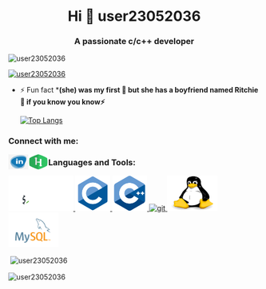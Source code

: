 <h1 align="center">Hi 👋 user23052036</h1>
<h3 align="center">A passionate c/c++ developer</h3>

<p align="left"> <img src="https://komarev.com/ghpvc/?username=user23052036&label=Profile%20views&color=0e75b6&style=flat" alt="user23052036" /> </p>

<p align="left"> <a href="https://github.com/ryo-ma/github-profile-trophy"><img src="https://github-profile-trophy.vercel.app/?username=user23052036" alt="user23052036" /></a> </p>

- ⚡ Fun fact ***(she) was my first 💞️ but she has a boyfriend named Ritchie👀 if you know you know⚡**

  [![Top Langs](https://github-readme-stats.vercel.app/api/top-langs/?username=user23052036&langs_count=7)](https://github.com/anuraghazra/github-readme-stats)

<h3 align="left">Connect with me:</h3>
<p align="left">
<a href="https://linkedin.com/in/https://www.linkedin.com/in/nomad2036" target="blank"><img align="left" src="/images/linkedin.jpg" alt="https://www.linkedin.com/in/nomad2036" height="30" width="40" /></a>

<a href="https://hackerrank.com/in/https://www.hackerrank.com/profile/user23052036" target="blank"><img align="left" src="/images/hackerrank.webp" alt="www.hackerrank.com/profile/user23052036" height="30" width="40" /></a>
</p>

<h3 align="left">Languages and Tools:</h3>
<p align="left"> <a href="https://www.gnu.org/software/bash/" target="_blank" rel="noreferrer"> <img src="/images/bash.png" alt="bash" width="130" height="70"/> </a> <a href="https://www.cprogramming.com/" target="_blank" rel="noreferrer"> <img src="https://raw.githubusercontent.com/devicons/devicon/master/icons/c/c-original.svg" alt="c" width="70" height="70"/> </a> <a href="https://www.w3schools.com/cpp/" target="_blank" rel="noreferrer"> <img src="https://raw.githubusercontent.com/devicons/devicon/master/icons/cplusplus/cplusplus-original.svg" alt="cplusplus" width="70" height="70"/> </a> <a href="https://git-scm.com/" target="_blank" rel="noreferrer"> <img src="https://www.vectorlogo.zone/logos/git-scm/git-scm-icon.svg" alt="git" width="70" height="70"/> </a> <a href="https://www.linux.org/" target="_blank" rel="noreferrer"> <img src="https://raw.githubusercontent.com/devicons/devicon/master/icons/linux/linux-original.svg" alt="linux" width="100" height="70"/> </a> <a href="https://www.mysql.com/" target="_blank" rel="noreferrer"> <img src="/images/mysql.png" alt="mysql" width="100" height="70"/> </a> </p>


<p>&nbsp;<img align="center" src="https://github-readme-stats.vercel.app/api?username=user23052036&show_icons=true&locale=en" alt="user23052036" /></p>

<p><img align="center" src="https://github-readme-streak-stats.herokuapp.com/?user=user23052036&" alt="user23052036" /></p>
